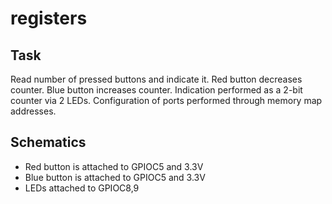 # registers

## Task
Read number of pressed buttons and indicate it. Red button decreases counter. Blue button increases counter. Indication performed as a 2-bit counter via 2 LEDs. Configuration of ports performed through memory map addresses.

## Schematics

- Red button is attached to GPIOC5 and 3.3V
- Blue button is attached to GPIOC5 and 3.3V
- LEDs attached to GPIOC8,9